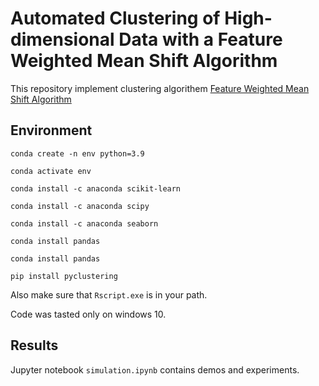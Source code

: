 # Automated Clustering of High-dimensional Data with a Feature Weighted Mean Shift Algorithm

This repository implement clustering algorithem [Feature Weighted Mean Shift Algorithm](https://www.aaai.org/AAAI21Papers/AAAI-2608.ChakrabortyS.pdf)


## Environment

`conda create -n env python=3.9`

`conda activate env`


`conda install -c anaconda scikit-learn`

`conda install -c anaconda scipy`

`conda install -c anaconda seaborn`

`conda install pandas`

`conda install pandas`

`pip install pyclustering`

Also make sure that `Rscript.exe` is in your path.

Code was tasted only on windows 10.

## Results

Jupyter notebook `simulation.ipynb` contains demos and experiments.
